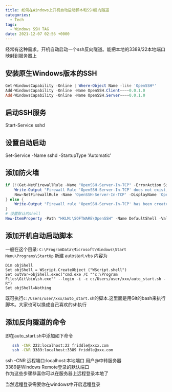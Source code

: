 ```yaml
---
title: 如何在Windows上开机自动启动脚本和SSH反向隧道
categories:
  - Tech
tags:
  - Windows SSH TAG
date: 2021-12-07 02:56 +0000
---
```


经常有这种需求。开机自动启动一个ssh反向隧道。能把本地的3389/22本地端口映射到服务器上

## 安装原生Windows版本的SSH
```powershell
Get-WindowsCapability -Online | Where-Object Name -like 'OpenSSH*'
Add-WindowsCapability -Online -Name OpenSSH.Client~~~~0.0.1.0
Add-WindowsCapability -Online -Name OpenSSH.Server~~~~0.0.1.0
```

## 启动SSH服务
Start-Service sshd

## 设置自动启动
Set-Service -Name sshd -StartupType 'Automatic'
## 添加防火墙
```powershell
if (!(Get-NetFirewallRule -Name "OpenSSH-Server-In-TCP" -ErrorAction SilentlyContinue | Select-Object Name, Enabled)) {
    Write-Output "Firewall Rule 'OpenSSH-Server-In-TCP' does not exist, creating it..."
    New-NetFirewallRule -Name 'OpenSSH-Server-In-TCP' -DisplayName 'OpenSSH Server (sshd)' -Enabled True -Direction Inbound -Protocol TCP -Action Allow -LocalPort 22
} else {
    Write-Output "Firewall rule 'OpenSSH-Server-In-TCP' has been created and exists."
}
# 设置默认的shell
New-ItemProperty -Path "HKLM:\SOFTWARE\OpenSSH" -Name DefaultShell -Value "C:\Program Files\Git\bin\bash.exe" -PropertyType String -Force
```

## 添加开机自动启动脚本  
一般在这个目录:
`C:\ProgramData\Microsoft\Windows\Start Menu\Programs\StartUp` 新建 autostart.vbs
内容为

```vbs
Dim objShell
Set objShell = WScript.CreateObject ("WScript.shell")
Set outVar=objShell.exec("cmd.exe /C ""c:\Program Files\Git\bin\sh.exe"" --login -i -c c:/Users/user/xxx/auto_start.sh -R")
Set objShell=Nothing
```
既可执行`c:/Users/user/xxx/auto_start.sh`的脚本.这里面是用Git的bash来执行脚本。大家也可以换成自己喜欢的sh执行

## 添加反向隧道的命令
即在auto_start.sh中添加如下命令
```bash
   ssh -CNR 222:localhost:22 friddle@xxxx.com
   ssh -CNR 3389:localhost:3389 friddle@xxx.com
```

ssh -CNR 远程端口:localhost:本地端口 用户@中转服务器   
3389是Windows Remote登录的默认端口   
作为这些步骤恭喜你可以在服务器上远程登录本地了   

当然远程登录需要你在windows中开启远程登录

